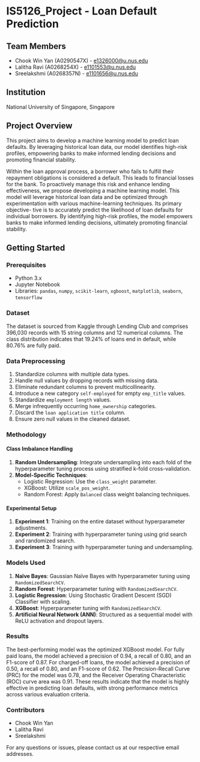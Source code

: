 # IS5126_Project - Loan Default Prediction

## Team Members
- Chook Win Yan (A0290547X) - [e1326000@u.nus.edu](mailto:e1326000@u.nus.edu)
- Lalitha Ravi (A0268254X) - [e1101553@u.nus.edu](mailto:e1101553@u.nus.edu)
- Sreelakshmi (A0268357N) - [e1101656@u.nus.edu](mailto:e1101656@u.nus.edu)

## Institution
National University of Singapore, Singapore
## Project Overview
This project aims to develop a machine learning model to predict loan defaults. By leveraging historical loan data, our model identifies high-risk profiles, empowering banks to make informed lending decisions and promoting financial stability.

Within the loan approval process, a borrower who fails to
fulfill their repayment obligations is considered a default. This
leads to financial losses for the bank. To proactively manage
this risk and enhance lending effectiveness, we propose developing a machine learning model. This model will leverage
historical loan data and be optimized through experimentation
with various machine-learning techniques. Its primary objective-
tive is to accurately predict the likelihood of loan defaults
for individual borrowers. By identifying high-risk profiles, the
model empowers banks to make informed lending decisions,
ultimately promoting financial stability.

## Getting Started

### Prerequisites
- Python 3.x
- Jupyter Notebook
- Libraries: `pandas`, `numpy`, `scikit-learn`, `xgboost`, `matplotlib`, `seaborn`, `tensorflow`

  
### Dataset
The dataset is sourced from Kaggle through Lending Club and comprises 396,030 records with 15 string columns and 12 numerical columns. The class distribution indicates that 19.24% of loans end in default, while 80.76% are fully paid.

### Data Preprocessing
1. Standardize columns with multiple data types.
2. Handle null values by dropping records with missing data.
3. Eliminate redundant columns to prevent multicollinearity.
4. Introduce a new category `self-employed` for empty `emp_title` values.
5. Standardize `employment length` values.
6. Merge infrequently occurring `home_ownership` categories.
7. Discard the `loan application title` column.
8. Ensure zero null values in the cleaned dataset.


### Methodology
#### Class Imbalance Handling
1. **Random Undersampling**: Integrate undersampling into each fold of the hyperparameter tuning process using stratified k-fold cross-validation.
2. **Model-Specific Techniques**:
   - Logistic Regression: Use the `class_weight` parameter.
   - XGBoost: Utilize `scale_pos_weight`.
   - Random Forest: Apply `Balanced` class weight balancing techniques.

#### Experimental Setup
1. **Experiment 1**: Training on the entire dataset without hyperparameter adjustments.
2. **Experiment 2**: Training with hyperparameter tuning using grid search and randomized search.
3. **Experiment 3**: Training with hyperparameter tuning and undersampling.

### Models Used
1. **Naïve Bayes**: Gaussian Naïve Bayes with hyperparameter tuning using `RandomizedSearchCV`.
2. **Random Forest**: Hyperparameter tuning with `RandomizedSearchCV`.
3. **Logistic Regression**: Using Stochastic Gradient Descent (SGD) Classifier with scaling.
4. **XGBoost**: Hyperparameter tuning with `RandomizedSearchCV`.
5. **Artificial Neural Network (ANN)**: Structured as a sequential model with ReLU activation and dropout layers.

### Results
The best-performing model was the optimized XGBoost model. For fully paid loans, the model achieved a precision of 0.94, a recall of 0.80, and an F1-score of 0.87. For charged-off loans, the model achieved a precision of 0.50, a recall of 0.80, and an F1-score of 0.62. The Precision-Recall Curve (PRC) for the model was 0.78, and the Receiver Operating Characteristic (ROC) curve area was 0.91. These results indicate that the model is highly effective in predicting loan defaults, with strong performance metrics across various evaluation criteria.

### Contributors
- Chook Win Yan
- Lalitha Ravi
- Sreelakshmi

For any questions or issues, please contact us at our respective email addresses.


